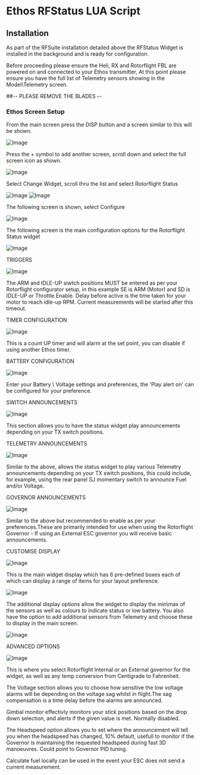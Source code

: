 # Ethos RFStatus LUA Script

## Installation

As part of the RFSuite installation detailed above the RFStatus Widget is installed in the background and is ready for configuration.

Before proceeding please ensure the Heli, RX and Rotorflight FBL are powered on and connected to your Ethos transmitter, At this point please ensure you have the full list of Telemetry sensors showing in the Model\Telemetry screen. 

##-- PLEASE REMOVE THE BLADES --


### Ethos Screen Setup

From the main screen press the DISP button and a screen similar to this will be shown.

![Image](https://github.com/jimmy6616/Ethos-RFStatus/blob/IMG/Main_Screen_2.jpg)

Press the + symbol to add another screen, scroll down and select the full screen icon as shown.

![Image](https://github.com/jimmy6616/Ethos-RFStatus/blob/IMG/Main_Screen_3.jpg)

Select Change Widget, scroll thru the list and select Rotorflight Status

![Image](https://github.com/jimmy6616/Ethos-RFStatus/blob/IMG/Main_Screen_4.jpg)
![Image](https://github.com/jimmy6616/Ethos-RFStatus/blob/IMG/Main_Screen_5.jpg)

The following screen is shown, select Configure

![Image](https://github.com/jimmy6616/Ethos-RFStatus/blob/IMG/Main_Screen_6.jpg)

The following screen is the main configuration options for the Rotorflight Status widget

![Image](https://github.com/jimmy6616/Ethos-RFStatus/blob/IMG/Main_Screen_7.jpg)

TRIGGERS

![Image](https://github.com/jimmy6616/Ethos-RFStatus/blob/IMG/Main_Screen_8.jpg)

The ARM and IDLE-UP siwtch positions MUST be entered as per your Rotorflight configurator setup, in this example SE is ARM (Motor) and SD is IDLE-UP or Throttle Enable. Delay before active is the time taken for your motor to reach idle-up RPM. Current measurements will be started after this timeout.

TIMER CONFIGURATION

![Image](https://github.com/jimmy6616/Ethos-RFStatus/blob/IMG/Main_Screen_9.jpg)

This is a count UP timer and will alarm at the set point, you can disable if using another Ethos timer.

BATTERY CONFIGURATION

![Image](https://github.com/jimmy6616/Ethos-RFStatus/blob/IMG/Main_Screen_10.jpg)

Enter your Battery \ Voltage settings and preferences, the 'Play alert on' can be configured for your preference.

SWITCH ANNOUNCEMENTS

![Image](https://github.com/jimmy6616/Ethos-RFStatus/blob/IMG/Main_Screen_11.jpg)

This section allows you to have the status widget play announcements depending on your TX switch positions.

TELEMETRY ANNOUNCEMENTS

![Image](https://github.com/jimmy6616/Ethos-RFStatus/blob/IMG/Main_Screen_12.jpg)

Similar to the above, allows the status widget to play various Telemetry announcements depending on your TX switch positions, this could include, for example, using the rear panel SJ momentary switch to announce Fuel and/or Voltage.


GOVERNOR ANNOUNCEMENTS

![Image](https://github.com/jimmy6616/Ethos-RFStatus/blob/IMG/Main_Screen_13.jpg)

Similar to the above but recommended to enable as per your preferences.These are primarily intended for use when using the Rotorflight Governor - If using an External ESC governor you will receive basic announcements.

CUSTOMISE DISPLAY

![Image](https://github.com/jimmy6616/Ethos-RFStatus/blob/IMG/Display.jpg)

This is the main widget display which has 6 pre-defined boxes each of which can display a range of items for your layout preference.

![Image](https://github.com/jimmy6616/Ethos-RFStatus/blob/IMG/RFStatus.jpg)

The additional display options allow the widget to display the min\max of the sensors as well as colours to indicate status or low battery. You also have the option to add additional sensors from Telemetry and choose these to display in the main screen.

![Image](https://github.com/jimmy6616/Ethos-RFStatus/blob/IMG/Display2.jpg)

ADVANCED OPTIONS

![Image](https://github.com/jimmy6616/Ethos-RFStatus/blob/IMG/Advanced.jpg)

This is where you select Rotorflight Internal or an External governor for the widget, as well as any temp conversion from Centigrade to Fahrenheit.

The Voltage section allows you to choose how sensitive the low voltage alarms will be depending on the voltage sag whilst in flight.The sag compensation is a time delay before the alarms are announced.

Gimbal monitor effectivly monitors your stick positions based on the drop down selection, and alerts if the given value is met. Normally disabled.

The Headspeed option allows you to set where the announcement will tell you when the headspeed has changed, 10% default, usefull to monitor if the Governor is maintaining the requested headspeed during fast 3D manoeuvres. Could point to Governor PID tuning.

Calculate fuel locally can be used in the event your ESC does not send a current measurement.



